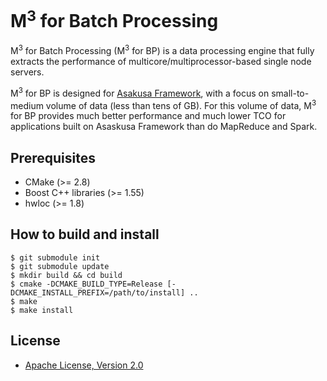 M<sup>3</sup> for Batch Processing
====

M<sup>3</sup> for Batch Processing (M<sup>3</sup> for BP) is a data processing engine that fully extracts the performance of multicore/multiprocessor-based single node servers.

M<sup>3</sup> for BP is designed for [Asakusa Framework](https://github.com/asakusafw/asakusafw), with a focus on small-to-medium volume of data (less than tens of GB).  For this volume of data, M<sup>3</sup> for BP provides much better performance and much lower TCO for applications built on Asaskusa Framework than do MapReduce and Spark.

## Prerequisites
- CMake (>= 2.8)
- Boost C++ libraries (>= 1.55)
- hwloc (>= 1.8)

## How to build and install
```
$ git submodule init
$ git submodule update
$ mkdir build && cd build
$ cmake -DCMAKE_BUILD_TYPE=Release [-DCMAKE_INSTALL_PREFIX=/path/to/install] .. 
$ make
$ make install
```

## License
- [Apache License, Version 2.0](http://www.apache.org/licenses/LICENSE-2.0)


